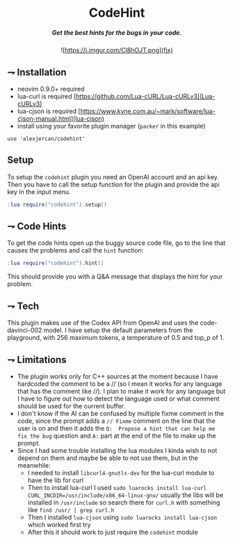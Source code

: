 <div align="center">

# CodeHint
##### Get the best hints for the bugs in your code.

![https://i.imgur.com/Cl8hOJT.png](fix)

</div>

## ⇁ Installation
* neovim 0.9.0+ required
* lua-curl is required [https://github.com/Lua-cURL/Lua-cURLv3](Lua-cURLv3)
* lua-cjson is required [https://www.kyne.com.au/~mark/software/lua-cjson-manual.html](lua-cjson)
* install using your favorite plugin manager (`packer` in this example)
```vim
use 'alexjercan/codehint'
```

## Setup

To setup the `codehint` plugin you need an OpenAI account and an api key. Then
you have to call the setup function for the plugin and provide the api key in
the input menu.

```lua
:lua require("codehint").setup()
```

## ⇁ Code Hints

To get the code hints open up the buggy source code file, go to the line that
causes the problems and call the `hint` function:

```lua
:lua require("codehint").hint()
```

This should provide you with a Q&A message that displays the hint for your problem.

## ⇁ Tech

This plugin makes use of the Codex API from OpenAI and uses the
code-davinci-002 model. I have setup the default parameters from the playground,
with 256 maximum tokens, a temperature of 0.5 and top_p of 1.

## ⇁ Limitations

* The plugin works only for C++ sources at the moment because I have hardcoded
  the comment to be a // (so I mean it works for any language that has the
  comment like //). I plan to make it work for any language but I have to
  figure out how to detect the language used or what comment should be used for
  the current buffer.
* I don't know if the AI can be confused by multiple fixme comment in the code,
  since the prompt adds a `// Fixme` comment on the line that the user is on
  and then it adds the `Q:  Propose a hint that can help me fix the bug`
  question and `A:` part at the end of the file to make up the prompt.
* Since I had some trouble installing the lua modules I kinda wish to not
  depend on them and maybe be able to not use them, but in the meanwhile:
    - I needed to install `libcurl4-gnutls-dev` for the lua-curl module to have
      the lib for curl
    - Then to install lua-curl I used `sudo luarocks install lua-curl
      CURL_INCDIR=/usr/include/x86_64-linux-gnu/` usually the libs will be
      installed in `/usr/include` so search there for `curl.h` with something
      like `find /usr/ | grep curl.h`
    - Then I installed `lua-cjson` using `sudo luarocks install lua-cjson`
      which worked first try
    - After this it should work to just require the `codehint` module
